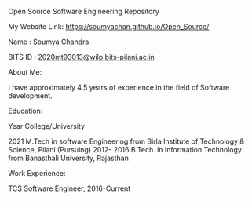Open Source Software Engineering Repository

My Website Link: https://soumyachan.github.io/Open_Source/

Name : Soumya Chandra

BITS ID : 2020mt93013@wilp.bits-pilani.ac.in

About Me:

I have approximately 4.5 years of experience in the field of Software development.

Education:

Year College/University

2021 M.Tech in software Engineering from Birla Institute of Technology & Science, Pilani (Pursuing) 2012- 2016 B.Tech. in Information Technology from Banasthali University, Rajasthan

Work Experience:

TCS Software Engineer, 2016-Current
